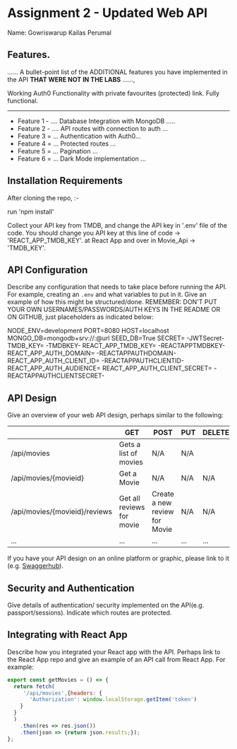 # Assignment 2 - Updated Web API

Name: Gowriswarup Kailas Perumal

## Features.

...... A bullet-point list of the ADDITIONAL features you have implemented in the API **THAT WERE NOT IN THE LABS** ......,


Working Auth0 Functionality with private favourites (protected) link. Fully functional.

---

- Feature 1 - .... Database Integration with MongoDB .....
- Feature 2 - .... API routes with connection to auth ...
- Feature 3 = ... Authentication with Auth0...
- Feature 4 = ... Protected routes ...
- Feature 5 = ... Pagination ...
- Feature 6 = ... Dark Mode implementation ...
## Installation Requirements

After cloning the repo, :-

run 'npm install'

Collect your API key from TMDB, and change the API key in '.env' file of the code. You should change you API key at this line of code -> 'REACT_APP_TMDB_KEY'. at React App and over in Movie_Api -> 'TMDB_KEY'.

## API Configuration

Describe any configuration that needs to take place before running the API. For example, creating an `.env` and what variables to put in it. Give an example of how this might be structured/done.
REMEMBER: DON'T PUT YOUR OWN USERNAMES/PASSWORDS/AUTH KEYS IN THE README OR ON GITHUB, just placeholders as indicated below:

NODE_ENV=development
PORT=8080
HOST=localhost
MONGO_DB=mongodb+srv://<username>:<password>@url
SEED_DB=True
SECRET= -JWTSecret-
TMDB_KEY= -TMDBKEY-
REACT_APP_TMDB_KEY= -REACTAPPTMDBKEY-
REACT_APP_AUTH_DOMAIN= -REACTAPPAUTHDOMAIN-
REACT_APP_AUTH_CLIENT_ID= -REACTAPPAUTHCLIENTID-
REACT_APP_AUTH_AUDIENCE=
REACT_APP_AUTH_CLIENT_SECRET= -REACTAPPAUTHCLIENTSECRET-


## API Design

Give an overview of your web API design, perhaps similar to the following:

|                               | GET                       | POST                          | PUT | DELETE |
| ----------------------------- | ------------------------- | ----------------------------- | --- | ------ |
| /api/movies                   | Gets a list of movies     | N/A                           | N/A |
| /api/movies/{movieid}         | Get a Movie               | N/A                           | N/A | N/A    |
| /api/movies/{movieid}/reviews | Get all reviews for movie | Create a new review for Movie | N/A | N/A    |
| ...                           | ...                       | ...                           | ... | ...    |

If you have your API design on an online platform or graphic, please link to it (e.g. [Swaggerhub](https://app.swaggerhub.com/)).

## Security and Authentication

Give details of authentication/ security implemented on the API(e.g. passport/sessions). Indicate which routes are protected.

## Integrating with React App

Describe how you integrated your React app with the API. Perhaps link to the React App repo and give an example of an API call from React App. For example:

```Javascript
export const getMovies = () => {
  return fetch(
     '/api/movies',{headers: {
       'Authorization': window.localStorage.getItem('token')
    }
  }
  )
    .then(res => res.json())
    .then(json => {return json.results;});
};

```
